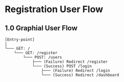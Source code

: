 # Registration User Flow

## 1.0 Graphial User Flow
```
[Entry-point]
|
└─── GET: /
    └─── GET: /register
        └─── POST: /users
            ├─── (Failure) Redirect /register
            └─── (Success) POST /login
                ├─── (Failure) Redirect /login
                └─── (Success) Redirect /dashboard
```